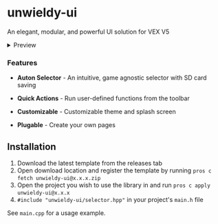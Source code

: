 # unwieldy-ui

An elegant, modular, and powerful UI solution for VEX V5

<details closed>
<summary>Preview</summary>
<img src="./assets/selector.png">
</details>

### Features

- **Auton Selector** - An intuitive, game agnostic selector with SD card saving

- **Quick Actions** - Run user-defined functions from the toolbar

- **Customizable** - Customizable theme and splash screen

- **Plugable** - Create your own pages

## Installation

1. Download the latest template from the releases tab
2. Open download location and register the template by running `pros c fetch unwieldy-ui@x.x.x.zip`
3. Open the project you wish to use the library in and run `pros c apply unwieldy-ui@x.x.x`
4. `#include "unwieldy-ui/selector.hpp"` in your project's `main.h` file

See `main.cpp` for a usage example.
